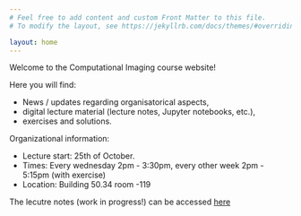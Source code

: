 ```yaml
---
# Feel free to add content and custom Front Matter to this file.
# To modify the layout, see https://jekyllrb.com/docs/themes/#overriding-theme-defaults

layout: home
---
```


Welcome to the Computational Imaging course website!

Here you will find:

* News / updates regarding organisatorical aspects,
* digital lecture material (lecture notes, Jupyter notebooks, etc.),
* exercises and solutions.

Organizational information:
* Lecture start: 25th of October.
* Times: Every wednesday 2pm - 3:30pm, every other week 2pm - 5:15pm (with exercise)
* Location: Building 50.34 room -119

The lecutre notes (work in progress!) can be accessed [here](book/index.html)

